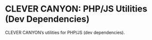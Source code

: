 # CLEVER CANYON: PHP/JS Utilities (Dev Dependencies)

CLEVER CANYON’s utilities for PHP/JS (dev dependencies).
